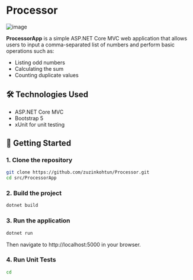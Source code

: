 # Processor

![image](https://github.com/user-attachments/assets/9c30e5d8-b4a2-434a-971e-7a0529e2e0ea)

**ProcessorApp** is a simple ASP.NET Core MVC web application that allows users to input a comma-separated list of numbers and perform basic operations such as:

- Listing odd numbers
- Calculating the sum
- Counting duplicate values

## 🛠️ Technologies Used

- ASP.NET Core MVC
- Bootstrap 5
- xUnit for unit testing


## 🚀 Getting Started

### 1. Clone the repository

```bash
git clone https://github.com/zuzinkohtun/Processor.git
cd src/ProcessorApp
```

### 2. Build the project
```bash
dotnet build
```

### 3. Run the application
```bash
dotnet run
```
Then navigate to http://localhost:5000 in your browser.


### 4. Run Unit Tests
```bash
cd 




